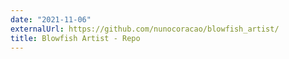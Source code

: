 ```yaml
---
date: "2021-11-06"
externalUrl: https://github.com/nunocoracao/blowfish_artist/
title: Blowfish Artist - Repo
---
```

